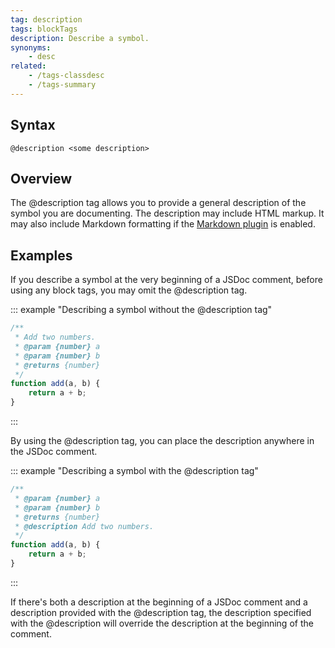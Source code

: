 ```yaml
---
tag: description
tags: blockTags
description: Describe a symbol.
synonyms:
    - desc
related:
    - /tags-classdesc
    - /tags-summary
---
```


## Syntax

`@description <some description>`


## Overview

The @description tag allows you to provide a general description of the symbol you are documenting.
The description may include HTML markup. It may also include Markdown formatting if the
[Markdown plugin][markdown-plugin] is enabled.

[markdown-plugin]: /plugins-markdown


## Examples

If you describe a symbol at the very beginning of a JSDoc comment, before using any block tags, you
may omit the @description tag.

::: example "Describing a symbol without the @description tag"

```js
/**
 * Add two numbers.
 * @param {number} a
 * @param {number} b
 * @returns {number}
 */
function add(a, b) {
    return a + b;
}
```
:::

By using the @description tag, you can place the description anywhere in the JSDoc comment.

::: example "Describing a symbol with the @description tag"

```js
/**
 * @param {number} a
 * @param {number} b
 * @returns {number}
 * @description Add two numbers.
 */
function add(a, b) {
    return a + b;
}
```
:::

If there's both a description at the beginning of a JSDoc comment and a description provided with the @description tag, the description specified with the @description will override the description at the beginning of the comment.
